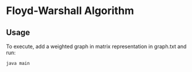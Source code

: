 # Floyd-Warshall Algorithm
## Usage
To execute, add a weighted graph in matrix representation in graph.txt and run:
```shell
java main
```
